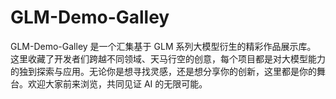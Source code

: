 # GLM-Demo-Galley
GLM-Demo-Galley 是一个汇集基于 GLM 系列大模型衍生的精彩作品展示库。 这里收藏了开发者们跨越不同领域、天马行空的创意，每个项目都是对大模型能力的独到探索与应用。无论你是想寻找灵感，还是想分享你的创新，这里都是你的舞台。欢迎大家前来浏览，共同见证 AI 的无限可能。
